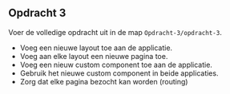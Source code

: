 ## Opdracht 3

Voer de volledige opdracht uit in de map `Opdracht-3/opdracht-3`.

- Voeg een nieuwe layout toe aan de applicatie.
- Voeg aan elke layout een nieuwe pagina toe.
- Voeg een nieuw custom component toe aan de applicatie.
- Gebruik het nieuwe custom component in beide applicaties.
- Zorg dat elke pagina bezocht kan worden (routing)

